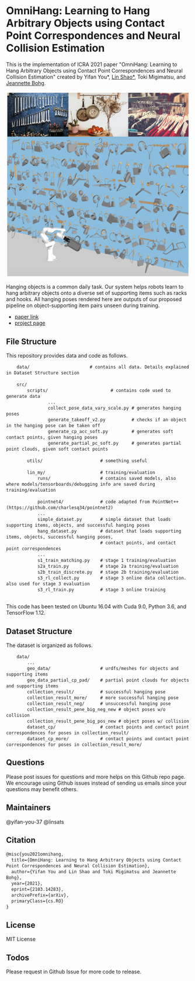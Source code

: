 # OmniHang: Learning to Hang Arbitrary Objects using Contact Point Correspondences and Neural Collision Estimation

This is the implementation of ICRA 2021 paper "OmniHang: Learning to Hang Arbitrary Objects using Contact Point Correspondences and Neural Collision Estimation" created by 
Yifan You*, <a href="https://linsats.github.io/" target="_blank">Lin Shao*</a>, Toki Migimatsu, and <a href="https://web.stanford.edu/~bohg/" target="_blank">Jeannette Bohg</a>.

![image1](./images/teaser.png)

Hanging objects is a common daily task. Our system helps robots learn to hang arbitrary objects onto a diverse set of supporting items such as racks and hooks. All hanging poses rendered here are outputs of our proposed pipeline on object-supporting item pairs unseen during training.

- [paper link](https://arxiv.org/pdf/2103.14283.pdf)
- [project page](https://sites.google.com/view/hangingobject/)


## File Structure

This repository provides data and code as follows.


```
    data/                       # contains all data. Details explained in Dataset Structure section
        
    src/    
        scripts/                        # contains code used to generate data
                ...
                collect_pose_data_vary_scale.py # generates hanging poses
                generate_takeoff_v2.py          # checks if an object in the hanging pose can be taken off
                generate_cp_acc_soft.py         # generates soft contact points, given hanging poses
                generate_partial_pc_soft.py     # generates partial point clouds, given soft contact points

    	utils/					    # something useful

    	lin_my/	                    # training/evaluation 
            runs/                   # contains saved models, also where models/tensorboards/debugging info are saved during training/evaluation

            pointnet4/              # code adapted from PointNet++ (https://github.com/charlesq34/pointnet2)
            ...
            simple_dataset.py       # simple dataset that loads supporting items, objects, and successful hanging poses
            hang_dataset.py         # dataset that loads supporting items, objects, successful hanging poses,
                                    # contact points, and contact point correspondences
            ...
            s1_train_matching.py    # stage 1 training/evaluation
            s2a_train.py            # stage 2a training/evaluation
            s2b_train_discrete.py   # stage 2b training/evaluation
            s3_rl_collect.py        # stage 3 online data collection. also used for stage 3 evaluation
            s3_rl_train.py          # stage 3 online training


```
This code has been tested on Ubuntu 16.04 with Cuda 9.0, Python 3.6, and TensorFlow 1.12.

## Dataset Structure
The dataset is organized as follows.

```
    data/
        ...
        geo_data/                   # urdfs/meshes for objects and supporting items
        geo_data_partial_cp_pad/    # partial point clouds for objects and supporting items
        collection_result/          # successful hanging pose
        collection_result_more/     # more successful hanging pose
        collection_result_neg/      # unsuccessful hanging pose
        collection_result_pene_big_neg_new # object poses w/o collision
        collection_result_pene_big_pos_new # object poses w/ collision
        dataset_cp/                 # contact points and contact point correspondences for poses in collection_result/
        dataset_cp_more/            # contact points and contact point correspondences for poses in collection_result_more/

```


<!-- 
This code has been tested on Ubuntu 16.04 with Cuda 10.0.130, GCC 7.5.0, Python 3.7.6 and PyTorch 1.1.0. 

Download the [pre-processed data](http://download.cs.stanford.edu/orion/genpartass/prepare_data.zip) for the .npy data files in file prepare_data/


## Dependencies

Please run
    

        conda env create -f environment.yaml
        . activate PartAssembly
        cd exps/utils/cd
        python setup.py build

to install the dependencies.

## Quick Start

Download [pretrained models](http://download.cs.stanford.edu/orion/genpartass/checkpoints.zip) and unzip under the root directory.

### Train the model

Simply run

        cd exps/dynamic_graph_learning/scripts/
        ./train_dynamic.sh
        
### Test the model

modify the path of the model in the test_dynamic.sh file

run

        cd exps/dynamic_graph_learning/scripts/
        ./test_dynamic.sh -->

## Questions

Please post issues for questions and more helps on this Github repo page. We encourage using Github issues instead of sending us emails since your questions may benefit others.

## Maintainers
@yifan-you-37 
@linsats


## Citation

  <!-- @InProceedings{HuangZhan2020PartAssembly,
      author = {Huang, Jialei and Zhan, Guanqi and Fan, Qingnan and Mo, Kaichun and Shao, Lin and Chen, Baoquan and Guibas, Leonidas and Dong, Hao},
      title = {Generative 3D Part Assembly via Dynamic Graph Learning},
      booktitle = {The IEEE Conference on Neural Information Processing Systems (NeurIPS)},
      year = {2020}
  } -->
    @misc{you2021omnihang,
      title={OmniHang: Learning to Hang Arbitrary Objects using Contact Point Correspondences and Neural Collision Estimation}, 
      author={Yifan You and Lin Shao and Toki Migimatsu and Jeannette Bohg},
      year={2021},
      eprint={2103.14283},
      archivePrefix={arXiv},
      primaryClass={cs.RO}
    }

## License

MIT License

## Todos

Please request in Github Issue for more code to release.
